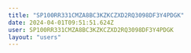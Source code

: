 ```yaml
---
title: "SP100RR331CMZA8BC3KZKCZXD2RQ3098DF3Y4PDGK"
date: 2024-04-01T09:51:51.624Z
user: SP100RR331CMZA8BC3KZKCZXD2RQ3098DF3Y4PDGK
layout: "users"
---
```

    